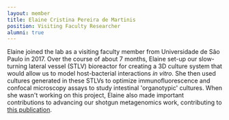 ```yaml
---
layout: member
title: Elaine Cristina Pereira de Martinis
position: Visiting Faculty Researcher
alumni: true
---
```


Elaine joined the lab as a visiting faculty member from Universidade de São Paulo in 2017. Over the course of about 7 months, Elaine set-up our slow-turning lateral vessel (STLV) bioreactor for creating a 3D culture system that would allow us to model host-bacterial interactions *in vitro*. She then used cultures generated in these STLVs to optimize immunofluorescence and confocal microscopy assays to study intestinal 'organotypic' cultures.  When she wasn't working on this project, Elaine also made important contributions to advancing our shotgun metagenomics work, contributing to [this publication](https://microbiomejournal.biomedcentral.com/articles/10.1186/s40168-019-0740-4).
